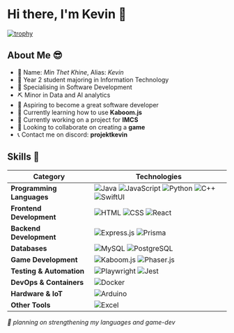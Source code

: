 # Hi there, I'm Kevin :wave:

<!--
**ProjektKevin/ProjektKevin** is a ✨ _special_ ✨ repository because its `README.md` (this file) appears on your GitHub profile.

Here are some ideas to get you started:

- 🏫 I'm currently attending Singapore Polytechnic with Information Technology major.
- 🔬 I’m currently learning advance javascript and its libraries, such as kaboom.js and express.js
- 🔭 I'm currently working on creating a zelda like game using kaboom
- 🤔 I’m looking for help with ...
- 💬 Ask me about ...
- 📫 How to reach me: ...
- 😄 Pronouns: ...
- ⚡ Fun fact: ...
-->

[![trophy](https://github-profile-trophy.vercel.app/?username=ProjektKevin)](https://github.com/ryo-ma/github-profile-trophy)

## About Me 😎
- 👀 Name: *Min Thet Khine*, Alias: *Kevin*
- 🏫 Year 2 student majoring in Information Technology
- 📗 Specialising in Software Development
- ⛏️ Minor in Data and AI analytics 
- 🔭 Aspiring to become a great software developer
- 📖 Currently learning how to use **Kaboom.js**
- 🔧 Currently working on a project for **IMCS**
- 🐺 Looking to collaborate on creating a **game**
- 📞 Contact me on discord: **projektkevin**

## Skills 💪
| **Category**            | **Technologies** |
|-------------------------|-----------------|
| **Programming Languages** | ![Java](https://img.shields.io/badge/Java-ED8B00?style=for-the-badge&logo=java&logoColor=white) ![JavaScript](https://img.shields.io/badge/JavaScript-F7DF1E?style=for-the-badge&logo=javascript&logoColor=black) ![Python](https://img.shields.io/badge/Python-3776AB?style=for-the-badge&logo=python&logoColor=white) ![C++](https://img.shields.io/badge/C++-00599C?style=for-the-badge&logo=c%2B%2B&logoColor=white) ![SwiftUI](https://img.shields.io/badge/SwiftUI-FA7343?style=for-the-badge&logo=swift&logoColor=white) |
| **Frontend Development** | ![HTML](https://img.shields.io/badge/HTML-E34F26?style=for-the-badge&logo=html5&logoColor=white) ![CSS](https://img.shields.io/badge/CSS-1572B6?style=for-the-badge&logo=css3&logoColor=white) ![React](https://img.shields.io/badge/React-61DAFB?style=for-the-badge&logo=react&logoColor=black) |
| **Backend Development** | ![Express.js](https://img.shields.io/badge/Express.js-404D59?style=for-the-badge&logo=express&logoColor=white) ![Prisma](https://img.shields.io/badge/Prisma-2D3748?style=for-the-badge&logo=prisma&logoColor=white)|
| **Databases** | ![MySQL](https://img.shields.io/badge/MySQL-4479A1?style=for-the-badge&logo=mysql&logoColor=white) ![PostgreSQL](https://img.shields.io/badge/PostgreSQL-336791?style=for-the-badge&logo=postgresql&logoColor=white) |
| **Game Development** | ![Kaboom.js](https://img.shields.io/badge/Kaboom.js-FC440F?style=for-the-badge) ![Phaser.js](https://img.shields.io/badge/Phaser.js-2B2B2B?style=for-the-badge) |
| **Testing & Automation** | ![Playwright](https://img.shields.io/badge/Playwright-45BA76?style=for-the-badge&logo=playwright&logoColor=white) ![Jest](https://img.shields.io/badge/Jest-C21325?style=for-the-badge&logo=jest&logoColor=white) |
| **DevOps & Containers** | ![Docker](https://img.shields.io/badge/Docker-2496ED?style=for-the-badge&logo=docker&logoColor=white) |
| **Hardware & IoT** | ![Arduino](https://img.shields.io/badge/Arduino-00979D?style=for-the-badge&logo=arduino&logoColor=white) |
| **Other Tools** | ![Excel](https://img.shields.io/badge/Excel-217346?style=for-the-badge&logo=microsoft-excel&logoColor=white) |

  
*📍 planning on strengthening my languages and game-dev*
